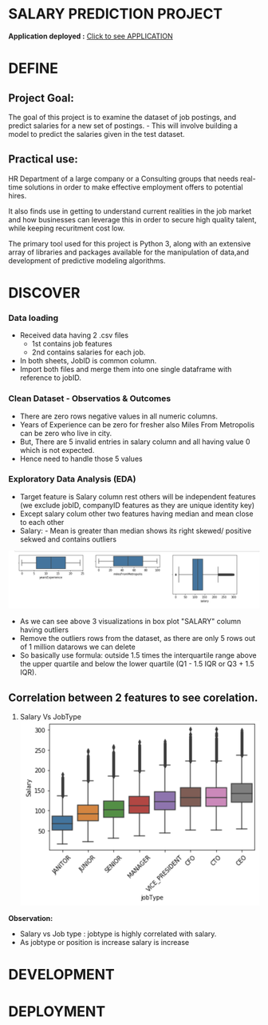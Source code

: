 # SALARY PREDICTION PROJECT 

**Application deployed :** [Click to see APPLICATION ](https://salarypredictionapplication.herokuapp.com/ "Application")

# DEFINE

## Project Goal:
The goal of this project is to examine the dataset of job postings, and predict salaries for a new set of postings. - This will involve building a model to predict the salaries given in the test dataset.

##  Practical use:
HR Department of a large company or a Consulting groups that needs real-time solutions in order to make effective employment offers to potential hires.

It also finds use in getting to understand current realities in the job market and how businesses can leverage this in order to secure high quality talent, while keeping recuritment cost low.

The primary tool used for this project is Python 3, along with an extensive array of libraries and packages available for the manipulation of data,and development of predictive modeling algorithms.

# DISCOVER

### Data loading
- Received data having 2 .csv files
    - 1st contains job features
    - 2nd contains salaries for each job.
- In both sheets, JobID is common column.
- Import both files and merge them into one single dataframe with reference to jobID.

### Clean Dataset - Observatios & Outcomes
- There are zero rows negative values in all numeric columns.
- Years of Experience can be zero for fresher also Miles From Metropolis can be zero who live in city.
- But, There are 5 invalid entries in salary column and all having value 0 which is not expected.
- Hence need to handle those 5 values

### Exploratory Data Analysis (EDA)
- Target feature is Salary column rest others will be independent features (we exclude jobID, companyID features as they are unique identity key)
- Except salary colum other two features having median and mean close to each other
- Salary:
        - Mean is greater than median shows its right skewed/ positive sekwed and contains outliers

![Outliers](images/outliers.png)

- As we can see above 3 visualizations in box plot "SALARY" column having outliers
- Remove the outliers rows from the dataset, as there are only 5 rows out of 1 million datarows we can delete
- So basically use formula: outside 1.5 times the interquartile range above the upper quartile and below the lower quartile (Q1 - 1.5 IQR or Q3 + 1.5 IQR).

## Correlation between 2 features to see corelation.

1. Salary Vs JobType
![Salary Vs JobType](images/SalaryVSjobtype.png)

**Observation:**
- Salary vs Job type : jobtype is highly correlated with salary.
- As jobtype or position is increase salary is increase

# DEVELOPMENT

# DEPLOYMENT